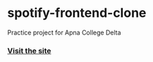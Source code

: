 # spotify-frontend-clone
Practice project for Apna College Delta 

### [Visit the site](https://minuwu/github.io/spotify-frontend-clone/)